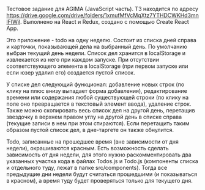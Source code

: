 Тестовое задание для AGIMA (JavaScript часть). ТЗ находится по адресу https://drive.google.com/drive/folders/1xmufMfVcMqXtz7YTHDCWKHd3mnlFIWjl.
Выполнено на React и Redux, создано с помощью Create React App.

Это приложение - todo на одну неделю. Состоит из списка дней справа и карточки,
показывающей дела на выбранный день. По умолчанию выбран текущий день недели. Список
дел хранится в localStorage и извлекается из него при каждом запуске. При отсутствии
соответствующего элемента в localStorage (при первом запуске или если юзер удалил его)
создается пустой список.

У списке дел следующий функционал: добавление новых строк (по клику на плюс внизу
выпадает форма добавления), редактирование времени или содержания любой существующей
строки (по клику на поле оно превращается в текстовый элемент ввода), удаление строк.
Также можно скопировать весь список дел на другой день, перетащив звездочку в верхнем
правом углу на другой день в списке справа (текущие записи в нем при этом стираются).
Если перетащить таким образом пустой список дел, в дне-таргете он также обнулится.

Todo, записанные на прошедшее время (вне зависимости от дня недели), окрашиваются
красным. Есть возможность сделать зависимость от дня недели, для этого нужно
раскомментировать два указанных участка кода в файлах Todos.js и Todo.js (компоненты
списка и отдельного туду, лежат в папке src/components). Тогда все предыдущие дни
недели будут считаться прошедшими (и показываться в красном), а время туду будет
проверяться только для текущего дня.
